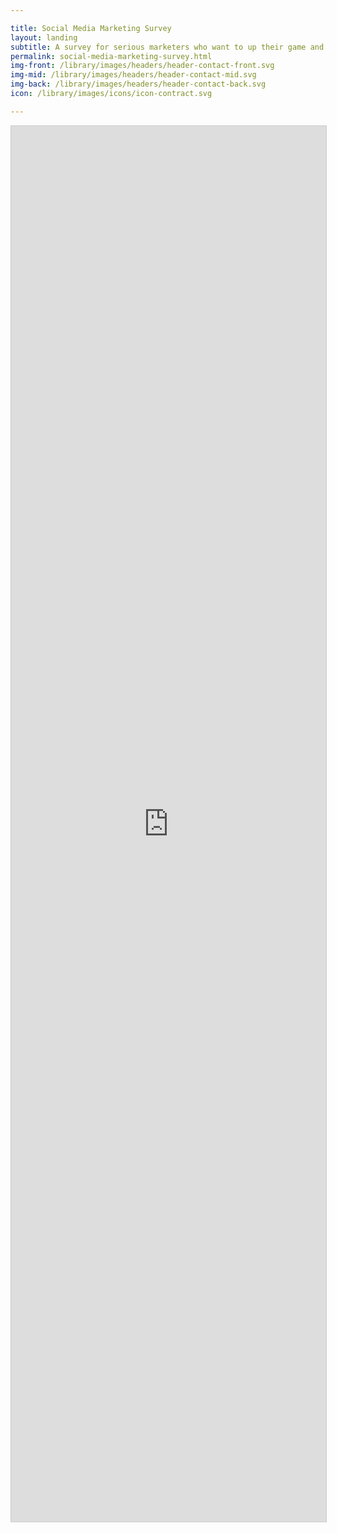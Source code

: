 ```yaml
---

title: Social Media Marketing Survey
layout: landing
subtitle: A survey for serious marketers who want to up their game and change the face of marketing.
permalink: social-media-marketing-survey.html
img-front: /library/images/headers/header-contact-front.svg
img-mid: /library/images/headers/header-contact-mid.svg
img-back: /library/images/headers/header-contact-back.svg
icon: /library/images/icons/icon-contract.svg

---
```


<iframe class="airtable-embed" src="https://airtable.com/embed/shrpfsUAYBBz1okbh?backgroundColor=cyan" frameborder="0" onmousewheel="" width="100%" height="2233" style="background: transparent; border: 1px solid #ccc;"></iframe>